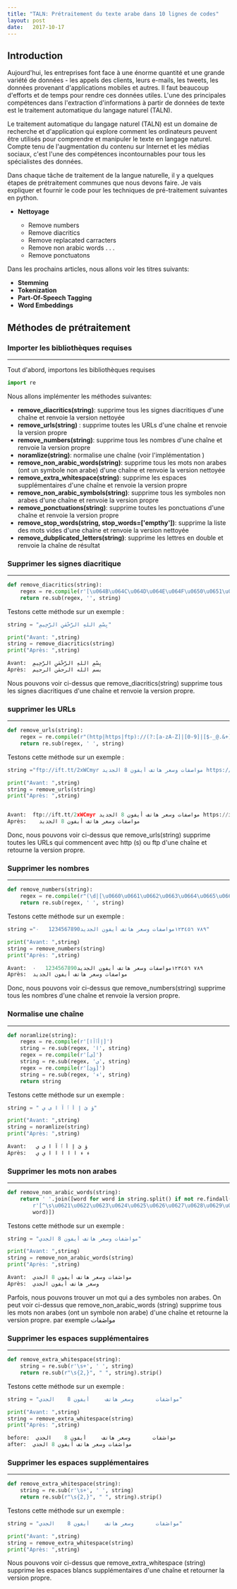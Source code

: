 ```yaml
---
title: "TALN: Prétraitement du texte arabe dans 10 lignes de codes"
layout: post
date:   2017-10-17
---
```


## Introduction

Aujourd'hui, les entreprises font face à une énorme quantité et une grande variété de données - les appels des clients, leurs e-mails, les tweets, les données provenant d'applications mobiles et autres. Il faut beaucoup d'efforts et de temps pour rendre ces données utiles. L'une des principales compétences dans l'extraction d'informations à partir de données de texte est le traitement automatique du langage naturel (TALN).

Le traitement automatique du langage naturel (TALN) est un domaine de recherche et d'application qui explore comment les ordinateurs peuvent être utilisés pour comprendre et manipuler le texte en langage naturel. Compte tenu de l'augmentation du contenu sur Internet et les médias sociaux, c'est l'une des compétences incontournables pour tous les spécialistes des données.

Dans chaque tâche de traitement de la langue naturelle, il y a quelques étapes de prétraitement communes que nous devons faire. Je vais expliquer et fournir le code pour les techniques de pré-traitement suivantes en python.

* **Nettoyage** 

    * Remove numbers
    * Remove diacritics
    * Remove replacated carracters
    * Remove non arabic words
            .
            .
            .
    * Remove ponctuatons
    
Dans les prochains articles, nous allons voir les titres suivants:

* **Stemming**
* **Tokenization**
* **Part-Of-Speech Tagging**
* **Word Embeddings**

## Méthodes de prétraitement

### Importer les bibliothèques requises
***

Tout d'abord, importons les bibliothèques requises

```python
import re
```
Nous allons implémenter les méthodes suivantes:

* **remove_diacritics(string)**: supprime tous les signes diacritiques d'une chaîne et renvoie la version nettoyée
* **remove_urls(string)** : supprime toutes les URLs d'une chaîne et renvoie la version propre
* **remove_numbers(string)**: supprime tous les nombres d'une chaîne et renvoie la version propre
* **noramlize(string)**: normalise une chaîne (voir l'implémentation )
* **remove_non_arabic_words(string)**: supprime tous les mots non arabes (ont un symbole non arabe) d'une chaîne et renvoie la version nettoyée
* **remove_extra_whitespace(string)**: supprime les espaces supplémentaires d'une chaîne et renvoie la version propre
* **remove_non_arabic_symbols(string)**: supprime tous les symboles non arabes d'une chaîne et renvoie la version propre
* **remove_ponctuations(string)**: supprime toutes les ponctuations d'une chaîne et renvoie la version propre
* **remove_stop_words(string, stop_words=['empthy'])**: supprime la liste des mots vides d'une chaîne et renvoie la version nettoyée
* **remove_dubplicated_letters(string)**: supprime les lettres en double et renvoie la chaîne de résultat

### Supprimer les signes diacritique
***

```python
def remove_diacritics(string):
    regex = re.compile(r'[\u064B\u064C\u064D\u064E\u064F\u0650\u0651\u0652]')
    return re.sub(regex, '', string)
```
Testons cette méthode sur un exemple :

```python
string = "بِسْمِ اللهِ الرَّحْمٰنِ الرَّحِيمِ"
```

```python
print("Avant: ",string)
string = remove_diacritics(string)
print("Après: ",string)
```

```python
Avant:  بِسْمِ اللهِ الرَّحْمٰنِ الرَّحِيمِ
Après:  بسم الله الرحمٰن الرحيم
```

Nous pouvons voir ci-dessus que remove_diacritics(string) supprime tous les signes diacritiques d'une chaîne et renvoie la version propre.

### supprimer les URLs
***

```python
def remove_urls(string):
    regex = re.compile(r"(http|https|ftp)://(?:[a-zA-Z]|[0-9]|[$-_@.&+]|[!*\(\),]|(?:%[0-9a-fA-F][0-9a-fA-F]))+")
    return re.sub(regex, ' ', string)
```

Testons cette méthode sur un exemple :

```python
string ="ftp://ift.tt/2xWCmyr مواصفات وسعر هاتف أيفون 8 الجديد https://ift.tt/2xWCmyr"
```

```python
print("Avant: ",string)
string = remove_urls(string)
print("Après: ",string)
```

```python

Avant:  ftp://ift.tt/2xWCmyr مواصفات وسعر هاتف أيفون 8 الجديد https://ift.tt/2xWCmyr
Après:    مواصفات وسعر هاتف أيفون 8 الجديد  
```

Donc, nous pouvons voir ci-dessus que remove_urls(string) supprime toutes les URLs qui commencent avec http (s) ou ftp d'une chaîne et retourne la version propre.

### Supprimer les nombres
***

```python
def remove_numbers(string):
    regex = re.compile(r"(\d|[\u0660\u0661\u0662\u0663\u0664\u0665\u0666\u0667\u0668\u0669])+")
    return re.sub(regex, ' ', string)
```

Testons cette méthode sur un exemple :

```python
string ="مواصفات وسعر هاتف أيفون الجديد1234567890   ٠‎١‎٢‎٣‎٤‎٥‎٦‎ ٧‎٨‎٩"
```

```python
print("Avant: ",string)
string = remove_numbers(string)
print("Après: ",string)
```

```python
Avant:  مواصفات وسعر هاتف أيفون الجديد1234567890   ٠‎١‎٢‎٣‎٤‎٥‎٦‎ ٧‎٨‎٩
Après:  مواصفات وسعر هاتف أيفون الجديد 
```

Donc, nous pouvons voir ci-dessus que remove_numbers(string) supprime tous les nombres d'une chaîne et renvoie la version propre.

### Normalise une chaîne
***

```python
def noramlize(string):
    regex = re.compile(r'[إأٱآا]')
    string = re.sub(regex, 'ا', string)
    regex = re.compile(r'[ى]')
    string = re.sub(regex, 'ي', string)
    regex = re.compile(r'[ؤئ]')
    string = re.sub(regex, 'ء', string)
    return string
```

Testons cette méthode sur un exemple :

```python
string = " ؤ ئ إ أ ٱ آ ا ى ي"
```

```python
print("Avant: ",string)
string = noramlize(string)
print("Après: ",string)
```

```python
Avant:   ؤ ئ إ أ ٱ آ ا ى ي
Après:   ء ء ا ا ا ا ا ي ي
```

### Supprimer les mots non arabes
***

```python
def remove_non_arabic_words(string):
    return ' '.join([word for word in string.split() if not re.findall(
        r'[^\s\u0621\u0622\u0623\u0624\u0625\u0626\u0627\u0628\u0629\u062A\u062B\u062C\u062D\u062E\u062F\u0630\u0631\u0632\u0633\u0634\u0635\u0636\u0637\u0638\u0639\u063A\u0640\u0641\u0642\u0643\u0644\u0645\u0646\u0647\u0648\u0649\u064A]',
        word)])
```

Testons cette méthode sur un exemple :

```python
string = "مواڞفات وسعر هاتف أيفون 8 الجدي"
```

```python
print("Avant: ",string)
string = remove_non_arabic_words(string)
print("Après: ",string)
```

```python
Avant:  مواڞفات وسعر هاتف أيفون 8 الجدي
Après:  وسعر هاتف أيفون الجدي
```
Parfois, nous pouvons trouver un mot qui a des symboles non arabes. On peut voir ci-dessus que remove_non_arabic_words (string) supprime tous les mots non arabes (ont un symbole non arabe) d'une chaîne et retourne la version propre. par exemple مواڞفات

### Supprimer les espaces supplémentaires
***

```python
def remove_extra_whitespace(string):
    string = re.sub(r'\s+', ' ', string)
    return re.sub(r"\s{2,}", " ", string).strip()
```

Testons cette méthode sur un exemple :

```python
string = "مواڞفات       وسعر هاتف     أيفون 8    الجدي"
```

```python
print("Avant: ",string)
string = remove_extra_whitespace(string)
print("Après: ",string)
```
```python
before:  مواڞفات       وسعر هاتف     أيفون 8    الجدي
after:  مواڞفات وسعر هاتف أيفون 8 الجدي
```
### Supprimer les espaces supplémentaires
***

```python
def remove_extra_whitespace(string):
    string = re.sub(r'\s+', ' ', string)
    return re.sub(r"\s{2,}", " ", string).strip()
```

Testons cette méthode sur un exemple :

```python
string = "مواڞفات       وسعر هاتف     أيفون 8    الجدي"
```

```python
print("Avant: ",string)
string = remove_extra_whitespace(string)
print("Après: ",string)
```
Nous pouvons voir ci-dessus que remove_extra_whitespace (string) supprime les espaces blancs supplémentaires d'une chaîne et retourner la version propre.
